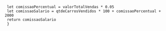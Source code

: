 ```function calculaSalario(qtdeCarrosVendidos, valorTotalVendas) {
 let comissaoPercentual = valorTotalVendas * 0.05
 let comissaoSalario = qtdeCarrosVendidos * 100 + comissaoPercentual + 2000
 return comissaoSalario
 }